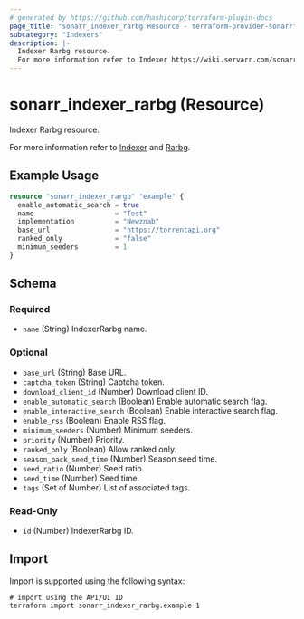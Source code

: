 ```yaml
---
# generated by https://github.com/hashicorp/terraform-plugin-docs
page_title: "sonarr_indexer_rarbg Resource - terraform-provider-sonarr"
subcategory: "Indexers"
description: |-
  Indexer Rarbg resource.
  For more information refer to Indexer https://wiki.servarr.com/sonarr/settings#indexers and Rarbg https://wiki.servarr.com/sonarr/supported#rarbg.
---
```


# sonarr_indexer_rarbg (Resource)

<!-- subcategory:Indexers -->Indexer Rarbg resource.
For more information refer to [Indexer](https://wiki.servarr.com/sonarr/settings#indexers) and [Rarbg](https://wiki.servarr.com/sonarr/supported#rarbg).

## Example Usage

```terraform
resource "sonarr_indexer_rargb" "example" {
  enable_automatic_search = true
  name                    = "Test"
  implementation          = "Newznab"
  base_url                = "https://torrentapi.org"
  ranked_only             = "false"
  minimum_seeders         = 1
}
```

<!-- schema generated by tfplugindocs -->
## Schema

### Required

- `name` (String) IndexerRarbg name.

### Optional

- `base_url` (String) Base URL.
- `captcha_token` (String) Captcha token.
- `download_client_id` (Number) Download client ID.
- `enable_automatic_search` (Boolean) Enable automatic search flag.
- `enable_interactive_search` (Boolean) Enable interactive search flag.
- `enable_rss` (Boolean) Enable RSS flag.
- `minimum_seeders` (Number) Minimum seeders.
- `priority` (Number) Priority.
- `ranked_only` (Boolean) Allow ranked only.
- `season_pack_seed_time` (Number) Season seed time.
- `seed_ratio` (Number) Seed ratio.
- `seed_time` (Number) Seed time.
- `tags` (Set of Number) List of associated tags.

### Read-Only

- `id` (Number) IndexerRarbg ID.

## Import

Import is supported using the following syntax:

```shell
# import using the API/UI ID
terraform import sonarr_indexer_rarbg.example 1
```
